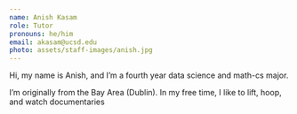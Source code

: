 ```yaml
---
name: Anish Kasam
role: Tutor
pronouns: he/him
email: akasam@ucsd.edu
photo: assets/staff-images/anish.jpg
---
```

Hi, my name is Anish, and I’m a fourth year data science and math-cs major. 

I’m originally from the Bay Area (Dublin). In my free time, I like to lift, hoop, and watch documentaries

